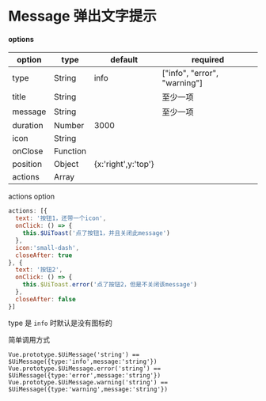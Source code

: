 # Message 弹出文字提示

<message-message></message-message>

#### options

|option|type|default|required|
|--|--|--|--|
|type|String|info|["info", "error", "warning"]|
|title|String||至少一项|
|message|String||至少一项|
|duration|Number|3000||
|icon|String|||
|onClose|Function|||
|position|Object|{x:'right',y:'top'}|
|actions|Array|||


actions option

```js
actions: [{
  text: '按钮1，还带一个icon',
  onClick: () => {
    this.$UiToast('点了按钮1，并且关闭此message')
  },
  icon:'small-dash',
  closeAfter: true
}, {
  text: '按钮2',
  onClick: () => {
    this.$UiToast.error('点了按钮2，但是不关闭该message')
  },
  closeAfter: false
}]
```

type 是 `info` 时默认是没有图标的

简单调用方式

`Vue.prototype.$UiMessage('string') == $UiMessage({type:'info',message:'string'})`
`Vue.prototype.$UiMessage.error('string') == $UiMessage({type:'error',message:'string'})`
`Vue.prototype.$UiMessage.warning('string') == $UiMessage({type:'warning',message:'string'})`